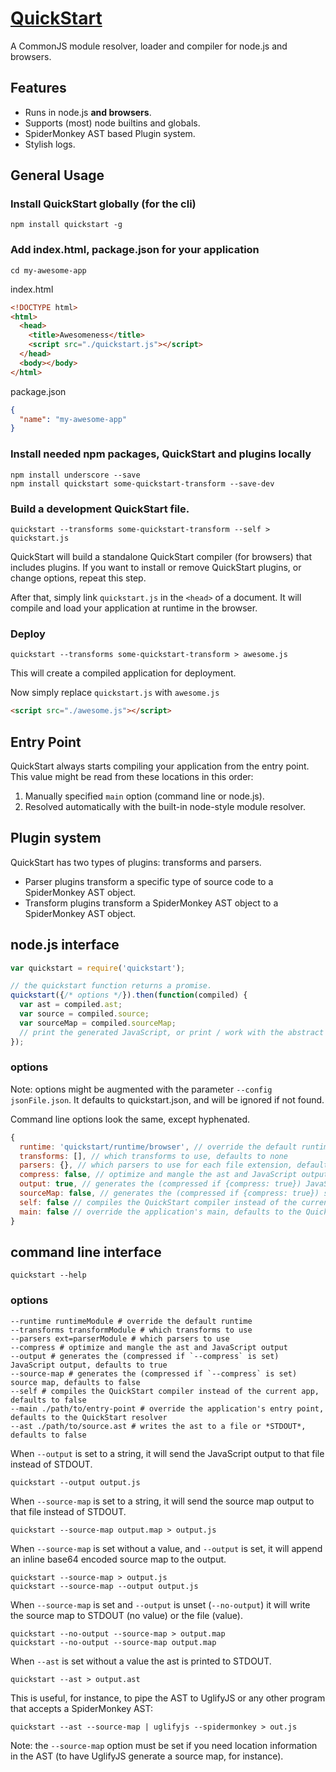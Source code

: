 # [QuickStart](http://spotify.github.io/quickstart)

A CommonJS module resolver, loader and compiler for node.js and browsers.

## Features

* Runs in node.js **and browsers**.
* Supports (most) node builtins and globals.
* SpiderMonkey AST based Plugin system.
* Stylish logs.

## General Usage

### Install QuickStart globally (for the cli)

```
npm install quickstart -g
```

### Add index.html, package.json for your application

```
cd my-awesome-app
```

index.html
```html
<!DOCTYPE html>
<html>
  <head>
    <title>Awesomeness</title>
    <script src="./quickstart.js"></script>
  </head>
  <body></body>
</html>
```

package.json
```json
{
  "name": "my-awesome-app"
}
```

### Install needed npm packages, QuickStart and plugins locally

```
npm install underscore --save
npm install quickstart some-quickstart-transform --save-dev
```

### Build a development QuickStart file.

```
quickstart --transforms some-quickstart-transform --self > quickstart.js
```

QuickStart will build a standalone QuickStart compiler (for browsers) that includes plugins.
If you want to install or remove QuickStart plugins, or change options, repeat this step.

After that, simply link `quickstart.js` in the `<head>` of a document. It will compile and load your application at runtime in the browser.

### Deploy

```
quickstart --transforms some-quickstart-transform > awesome.js
```

This will create a compiled application for deployment.

Now simply replace `quickstart.js` with `awesome.js`

```html
<script src="./awesome.js"></script>
```

## Entry Point

QuickStart always starts compiling your application from the entry point.
This value might be read from these locations in this order:

1. Manually specified `main` option (command line or node.js).
2. Resolved automatically with the built-in node-style module resolver.

## Plugin system

QuickStart has two types of plugins: transforms and parsers.

* Parser plugins transform a specific type of source code to a SpiderMonkey AST object.
* Transform plugins transform a SpiderMonkey AST object to a SpiderMonkey AST object.

## node.js interface

```js
var quickstart = require('quickstart');

// the quickstart function returns a promise.
quickstart({/* options */}).then(function(compiled) {
  var ast = compiled.ast;
  var source = compiled.source;
  var sourceMap = compiled.sourceMap;
  // print the generated JavaScript, or print / work with the abstract syntax tree, work with sourceMaps, etc.
});
```

### options

Note: options might be augmented with the parameter `--config jsonFile.json`. It defaults to quickstart.json, and will be ignored if not found.

Command line options look the same, except hyphenated.

```js
{
  runtime: 'quickstart/runtime/browser', // override the default runtime, defaults to quickstart/runtime/browser
  transforms: [], // which transforms to use, defaults to none
  parsers: {}, // which parsers to use for each file extension, defaults to none, except embedded ones such as .js and .json.
  compress: false, // optimize and mangle the ast and JavaScript output
  output: true, // generates the (compressed if {compress: true}) JavaScript output, defaults to true
  sourceMap: false, // generates the (compressed if {compress: true}) source map, defaults to false
  self: false // compiles the QuickStart compiler instead of the current app, defaults to false
  main: false // override the application's main, defaults to the QuickStart resolver
}
```

## command line interface

```
quickstart --help
```

### options

```
--runtime runtimeModule # override the default runtime
--transforms transformModule # which transforms to use
--parsers ext=parserModule # which parsers to use
--compress # optimize and mangle the ast and JavaScript output
--output # generates the (compressed if `--compress` is set) JavaScript output, defaults to true
--source-map # generates the (compressed if `--compress` is set) source map, defaults to false
--self # compiles the QuickStart compiler instead of the current app, defaults to false
--main ./path/to/entry-point # override the application's entry point, defaults to the QuickStart resolver
--ast ./path/to/source.ast # writes the ast to a file or *STDOUT*, defaults to false
```

When `--output` is set to a string, it will send the JavaScript output to that file instead of STDOUT.
```
quickstart --output output.js
```

When `--source-map` is set to a string, it will send the source map output to that file instead of STDOUT.
```
quickstart --source-map output.map > output.js
```

When `--source-map` is set without a value, and `--output` is set, it will append an inline base64 encoded source map to the output.
```
quickstart --source-map > output.js
quickstart --source-map --output output.js
```

When `--source-map` is set and `--output` is unset (`--no-output`) it will write the source map to STDOUT (no value) or the file (value).
```
quickstart --no-output --source-map > output.map
quickstart --no-output --source-map output.map
```

When `--ast` is set without a value the ast is printed to STDOUT.
```
quickstart --ast > output.ast
```

This is useful, for instance, to pipe the AST to UglifyJS or any other program that accepts a SpiderMonkey AST:
```
quickstart --ast --source-map | uglifyjs --spidermonkey > out.js
```

Note: the `--source-map` option must be set if you need location information in the AST (to have UglifyJS generate a source map, for instance).
